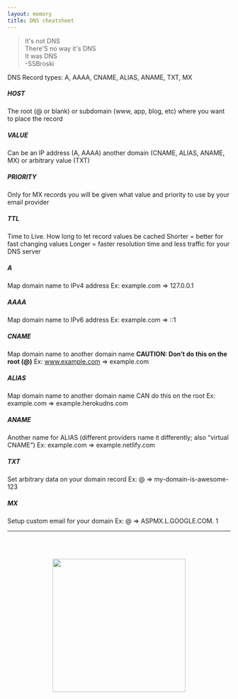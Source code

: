 ```yaml
---
layout: memory
title: DNS cheatsheet
---
```


> It's not DNS <br>
  There'S no way it's DNS <br>
  It was DNS<br>
     -SSBroski<br>

DNS Record types: A, AAAA, CNAME, ALIAS, ANAME, TXT, MX

##### _HOST_

The root (@ or blank) or subdomain (www, app, blog, etc) where you want to place the record

##### _VALUE_

Can be an IP address (A, AAAA) another domain (CNAME, ALIAS, ANAME, MX) or arbitrary value (TXT)

##### _PRIORITY_

Only for MX records you will be given what value and priority to use by your email provider

##### _TTL_

Time to Live. How long to let record values be cached
Shorter = better for fast changing values
Longer = faster resolution time and less traffic for your DNS server

##### _A_

Map domain name to IPv4 address
Ex: example.com => 127.0.0.1

##### _AAAA_

Map domain name to IPv6 address
Ex: example.com => ::1

##### _CNAME_

Map domain name to another domain name **CAUTION: Don’t do this on the root (@)**
Ex: www.example.com => example.com

##### _ALIAS_

Map domain name to another domain name CAN do this on the root
Ex: example.com => example.herokudns.com

##### _ANAME_

Another name for ALIAS (different providers name it differently; also “virtual CNAME”)
Ex: example.com => example.netlify.com

##### _TXT_

Set arbitrary data on your domain record
Ex: @ => my-domain-is-awesome-123

##### _MX_

Setup custom email for your domain
Ex: @ => ASPMX.L.GOOGLE.COM. 1

---
<br>
<br>
<p align="center">
<img width=300 src="https://www.meme-arsenal.com/memes/1e927796c60a98f90abbb3e414ec0681.jpg">
</p>
